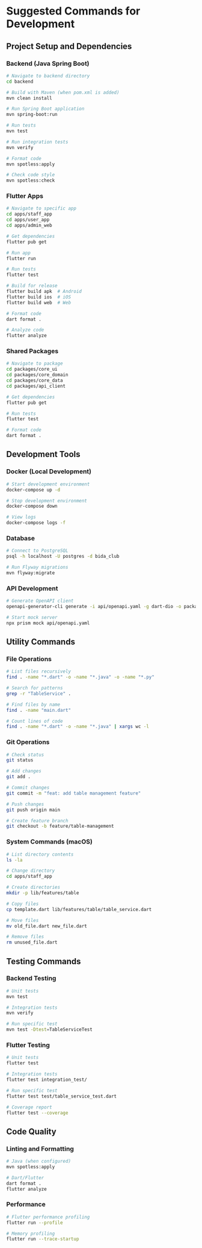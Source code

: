 # Suggested Commands for Development

## Project Setup and Dependencies

### Backend (Java Spring Boot)
```bash
# Navigate to backend directory
cd backend

# Build with Maven (when pom.xml is added)
mvn clean install

# Run Spring Boot application
mvn spring-boot:run

# Run tests
mvn test

# Run integration tests
mvn verify

# Format code
mvn spotless:apply

# Check code style
mvn spotless:check
```

### Flutter Apps
```bash
# Navigate to specific app
cd apps/staff_app
cd apps/user_app
cd apps/admin_web

# Get dependencies
flutter pub get

# Run app
flutter run

# Run tests
flutter test

# Build for release
flutter build apk  # Android
flutter build ios  # iOS
flutter build web  # Web

# Format code
dart format .

# Analyze code
flutter analyze
```

### Shared Packages
```bash
# Navigate to package
cd packages/core_ui
cd packages/core_domain
cd packages/core_data
cd packages/api_client

# Get dependencies
flutter pub get

# Run tests
flutter test

# Format code
dart format .
```

## Development Tools

### Docker (Local Development)
```bash
# Start development environment
docker-compose up -d

# Stop development environment
docker-compose down

# View logs
docker-compose logs -f
```

### Database
```bash
# Connect to PostgreSQL
psql -h localhost -U postgres -d bida_club

# Run Flyway migrations
mvn flyway:migrate
```

### API Development
```bash
# Generate OpenAPI client
openapi-generator-cli generate -i api/openapi.yaml -g dart-dio -o packages/api_client

# Start mock server
npx prism mock api/openapi.yaml
```

## Utility Commands

### File Operations
```bash
# List files recursively
find . -name "*.dart" -o -name "*.java" -o -name "*.py"

# Search for patterns
grep -r "TableService" .

# Find files by name
find . -name "main.dart"

# Count lines of code
find . -name "*.dart" -o -name "*.java" | xargs wc -l
```

### Git Operations
```bash
# Check status
git status

# Add changes
git add .

# Commit changes
git commit -m "feat: add table management feature"

# Push changes
git push origin main

# Create feature branch
git checkout -b feature/table-management
```

### System Commands (macOS)
```bash
# List directory contents
ls -la

# Change directory
cd apps/staff_app

# Create directories
mkdir -p lib/features/table

# Copy files
cp template.dart lib/features/table/table_service.dart

# Move files
mv old_file.dart new_file.dart

# Remove files
rm unused_file.dart
```

## Testing Commands

### Backend Testing
```bash
# Unit tests
mvn test

# Integration tests
mvn verify

# Run specific test
mvn test -Dtest=TableServiceTest
```

### Flutter Testing
```bash
# Unit tests
flutter test

# Integration tests
flutter test integration_test/

# Run specific test
flutter test test/table_service_test.dart

# Coverage report
flutter test --coverage
```

## Code Quality

### Linting and Formatting
```bash
# Java (when configured)
mvn spotless:apply

# Dart/Flutter
dart format .
flutter analyze
```

### Performance
```bash
# Flutter performance profiling
flutter run --profile

# Memory profiling
flutter run --trace-startup
```